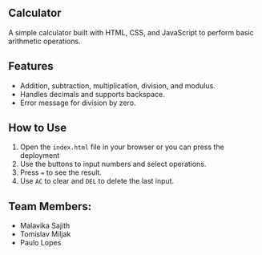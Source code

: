 ## Calculator 
A simple calculator built with HTML, CSS, and JavaScript to perform basic arithmetic operations.

## Features
- Addition, subtraction, multiplication, division, and modulus.
- Handles decimals and supports backspace.
- Error message for division by zero.

## How to Use
1. Open the `index.html` file in your browser or you can press the deployment
2. Use the buttons to input numbers and select operations.
3. Press `=` to see the result.
4. Use `AC` to clear and `DEL` to delete the last input.

## Team Members:
- Malavika Sajith
- Tomislav Miljak
- Paulo Lopes
